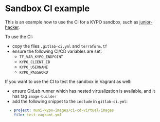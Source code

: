 # Sandbox CI example

This is an example how to use the CI for a KYPO sandbox, such as [junior-hacker](https://gitlab.ics.muni.cz/kypo-library/content/kypo-library-junior-hacker).

To use the CI:
- copy the files `.gitlab-ci.yml` and `terraform.tf`
- ensure the following CI/CD variables are set:
  - `TF_VAR_KYPO_ENDPOINT`
  - `KYPO_CLIENT_ID`
  - `KYPO_USERNAME`
  - `KYPO_PASSWORD`

If you want to use the CI to test the sandbox in Vagrant as well:
- ensure GitLab runner which has nested virtualization is available, and it has tag `image-builder` 
- add the following snippet to the `include` in `gitlab-ci.yml`:
```yaml
  - project: muni-kypo-images/ci-cd-virtual-images
    file: test-vagrant.yml
```
